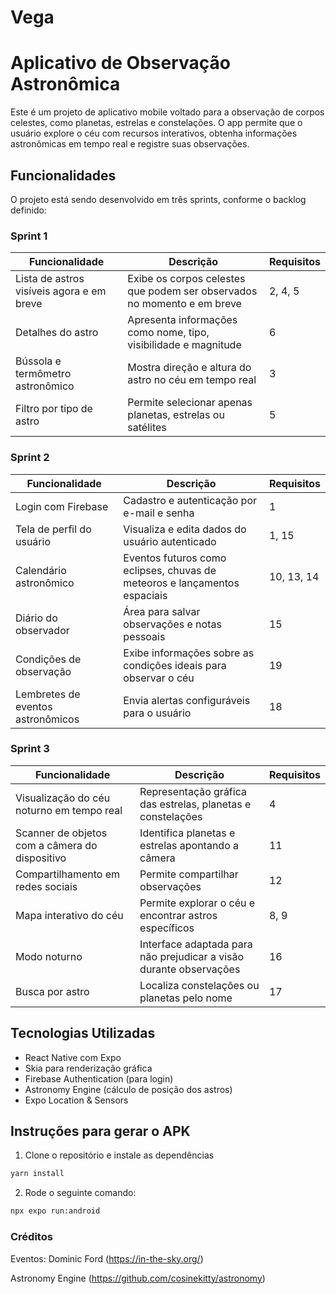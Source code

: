 # Vega
# Aplicativo de Observação Astronômica

Este é um projeto de aplicativo mobile voltado para a observação de corpos celestes, como planetas, estrelas e constelações. O app permite que o usuário explore o céu com recursos interativos, obtenha informações astronômicas em tempo real e registre suas observações.

## Funcionalidades

O projeto está sendo desenvolvido em três sprints, conforme o backlog definido:

### Sprint 1

| Funcionalidade                                         | Descrição                                                                 | Requisitos |
|--------------------------------------------------------|---------------------------------------------------------------------------|------------|
| Lista de astros visíveis agora e em breve              | Exibe os corpos celestes que podem ser observados no momento e em breve  | 2, 4, 5    |
| Detalhes do astro                                      | Apresenta informações como nome, tipo, visibilidade e magnitude           | 6          |
| Bússola e termômetro astronômico                       | Mostra direção e altura do astro no céu em tempo real                     | 3          |
| Filtro por tipo de astro                               | Permite selecionar apenas planetas, estrelas ou satélites                | 5          |

### Sprint 2

| Funcionalidade                 | Descrição                                                                 | Requisitos |
|--------------------------------|---------------------------------------------------------------------------|------------|
| Login com Firebase             | Cadastro e autenticação por e-mail e senha                                | 1          |
| Tela de perfil do usuário      | Visualiza e edita dados do usuário autenticado                            | 1, 15      |
| Calendário astronômico        | Eventos futuros como eclipses, chuvas de meteoros e lançamentos espaciais | 10, 13, 14 |
| Diário do observador           | Área para salvar observações e notas pessoais                             | 15         |
| Condições de observação       | Exibe informações sobre as condições ideais para observar o céu           | 19         |
| Lembretes de eventos astronômicos               | Envia alertas configuráveis para o usuário               | 18         |

### Sprint 3 

| Funcionalidade                                  | Descrição                                                                 | Requisitos |
|-------------------------------------------------|---------------------------------------------------------------------------|------------|
| Visualização do céu noturno em tempo real       | Representação gráfica das estrelas, planetas e constelações               | 4          |
| Scanner de objetos com a câmera do dispositivo  | Identifica planetas e estrelas apontando a câmera                        | 11         |
| Compartilhamento em redes sociais               | Permite compartilhar observações                                          | 12         |
| Mapa interativo do céu                          | Permite explorar o céu e encontrar astros específicos                     | 8, 9       |
| Modo noturno                  | Interface adaptada para não prejudicar a visão durante observações        | 16         |
| Busca por astro                                 | Localiza constelações ou planetas pelo nome              | 17         |

## Tecnologias Utilizadas

- React Native com Expo
- Skia para renderização gráfica
- Firebase Authentication (para login)
- Astronomy Engine (cálculo de posição dos astros)
- Expo Location & Sensors

## Instruções para gerar o APK
1. Clone o repositório e instale as dependências
```bash
yarn install
```
2. Rode o seguinte comando:
```bash
npx expo run:android
```

### Créditos
Eventos: Dominic Ford (https://in-the-sky.org/)

Astronomy Engine (https://github.com/cosinekitty/astronomy)

